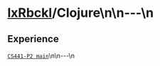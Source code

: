 # [lxRbckl](https://github.com/lxRbckl/lxRbckl/tree/main)/Clojure\\n\\n---\\n
## Experience
[`CS441-P2 main`](https://github.com/ala2q6/CS441-P2/blob/main/README.md)\\n\\n---\\n